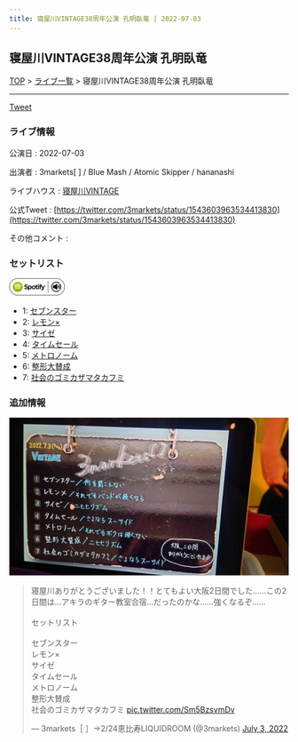 ```yaml
---
title: 寝屋川VINTAGE38周年公演 孔明臥竜 | 2022-07-03
---
```

## 寝屋川VINTAGE38周年公演 孔明臥竜

[TOP](/setlist/) > [ライブ一覧](lives.html) > 寝屋川VINTAGE38周年公演 孔明臥竜

___

<a href="https://twitter.com/share?ref_src=twsrc%5Etfw" data-text="3markets[ ]セットリスト > 寝屋川VINTAGE38周年公演 孔明臥竜" class="twitter-share-button" data-via="3markets" data-hashtags="3markets" data-related="3markets" data-show-count="false">Tweet</a>

### ライブ情報

公演日
:    2022-07-03

出演者
:    3markets[ ] / Blue Mash / Atomic Skipper / hananashi

ライブハウス
:    [寝屋川VINTAGE](livehouse022.html)

公式Tweet
:    [https://twitter.com/3markets/status/1543603963534413830](https://twitter.com/3markets/status/1543603963534413830)

その他コメント
:    

### セットリスト


[![play with spotify](images/spotify-icon.png)](https://open.spotify.com/playlist/53Ow76wMVfb8Xv6H86X3m7)



*  1: [セブンスター](song020.html)
*  2: [レモン×](song003.html)
*  3: [サイゼ](song004.html)
*  4: [タイムセール](song007.html)
*  5: [メトロノーム](song025.html)
*  6: [整形大賛成](song005.html)
*  7: [社会のゴミカザマタカフミ](song002.html)


### 追加情報


[![セトリ画像](images/024.jpg)](images/024.jpg)


<blockquote class="twitter-tweet"><p lang="ja" dir="ltr">寝屋川ありがとうございました！！とてもよい大阪2日間でした……この2日間は…アキラのギター教室合宿…だったのかな……強くなるぞ……<br><br>セットリスト<br><br>セブンスター<br>レモン×<br>サイゼ<br>タイムセール<br>メトロノーム<br>整形大賛成<br>社会のゴミカザマタカフミ <a href="https://t.co/Sm5BzsvmDv">pic.twitter.com/Sm5BzsvmDv</a></p>&mdash; 3markets［ ］→2/24恵比寿LIQUIDROOM (@3markets) <a href="https://twitter.com/3markets/status/1543603963534413830?ref_src=twsrc%5Etfw">July 3, 2022</a></blockquote>
<script async src="https://platform.twitter.com/widgets.js" charset="utf-8"></script>




<script async src="https://platform.twitter.com/widgets.js" charset="utf-8"></script>